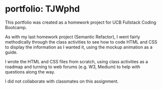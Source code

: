 # portfolio: TJWphd

This portfolio was created as a homework project for UCB Fullstack Coding Bootcamp.

As with my last homework project (Semantic Refactor), I went fairly methodically through the class activities to see how to code HTML and CSS to display the information as I wanted it, using the mockup animation as a guide.

I wrote the HTML and CSS files from scratch, using class activities as a roadmap and turning to web forums (e.g. W3, Medium) to help with questions along the way.

I did not collaborate with classmates on this assignment.